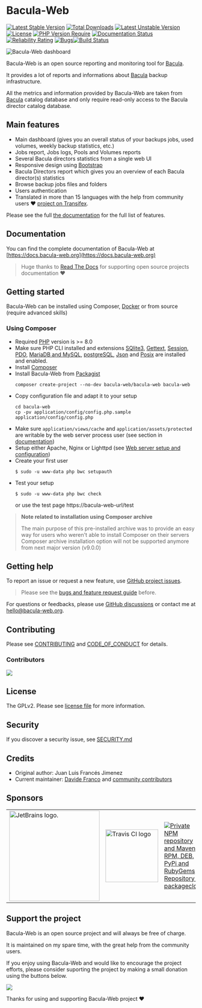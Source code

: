 # Bacula-Web

[![Latest Stable Version](http://poser.pugx.org/bacula-web/bacula-web/v)](https://packagist.org/packages/bacula-web/bacula-web) [![Total Downloads](http://poser.pugx.org/bacula-web/bacula-web/downloads)](https://packagist.org/packages/bacula-web/bacula-web) [![Latest Unstable Version](http://poser.pugx.org/bacula-web/bacula-web/v/unstable)](https://packagist.org/packages/bacula-web/bacula-web) [![License](http://poser.pugx.org/bacula-web/bacula-web/license)](https://packagist.org/packages/bacula-web/bacula-web) [![PHP Version Require](http://poser.pugx.org/bacula-web/bacula-web/require/php)](https://packagist.org/packages/bacula-web/bacula-web) [![Documentation Status](https://readthedocs.org/projects/bacula-web/badge/?version=latest)](http://docs.bacula-web.org/en/master/?badge=latest) [![Reliability Rating](https://sonarcloud.io/api/project_badges/measure?project=bacula-web_bacula-web&metric=reliability_rating)](https://sonarcloud.io/summary/new_code?id=bacula-web_bacula-web) [![Bugs](https://sonarcloud.io/api/project_badges/measure?project=bacula-web_bacula-web&metric=bugs)](https://sonarcloud.io/summary/new_code?id=bacula-web_bacula-web)[![Build Status](https://app.travis-ci.com/bacula-web/bacula-web.svg?branch=master)](https://app.travis-ci.com/bacula-web/bacula-web)

![Bacula-Web dashboard](https://www.bacula-web.org/bacula-web-dashboard.png)

Bacula-Web is an open source reporting and monitoring tool for [Bacula](https://www.bacula.org).

It provides a lot of reports and informations about [Bacula](https://www.bacula.org) backup infrastructure.

All the metrics and information provided by Bacula-Web are taken from [Bacula](https://www.bacula.org) catalog database
and only require read-only access to the Bacula director catalog database.

## Main features

- Main dashboard (gives you an overall status of your backups jobs, used volumes, weekly backup statistics, etc.)
- Jobs report, Jobs logs, Pools and Volumes reports
- Several Bacula directors statistics from a single web UI
- Responsive design using [Bootstrap](https://getbootstrap.com/)
- Bacula Directors report which gives you an overview of each Bacula director(s) statistics
- Browse backup jobs files and folders
- Users authentication
- Translated in more than 15 languages with the help from community users :heart: [project on Transifex](https://explore.transifex.com/bacula-web/bacula-web/).

Please see the full [the documentation](https://docs.bacula-web.org/en/latest/01_about/features.html) for the full list of features. 

## Documentation

You can find the complete documentation of Bacula-Web at [https://docs.bacula-web.org](https://docs.bacula-web.org)

> Huge thanks to [Read The Docs](https://readthedocs.org/) for supporting open source projects documentation :heart:

## Getting started

Bacula-Web can be installed using Composer, [Docker](docker/README.md) or from source (require advanced skills)

### Using Composer

- Required [PHP](https://www.php.net/) version is >= 8.0 
- Make sure PHP CLI installed and extensions [SQlite3](https://www.php.net/manual/en/book.sqlite3.php), [Gettext](https://www.php.net/manual/en/book.gettext.php), [Session](https://www.php.net/manual/en/refs.basic.session.php), [PDO](https://www.php.net/manual/en/book.pdo.php), [MariaDB and MySQL](https://www.php.net/manual/en/set.mysqlinfo.php), [postgreSQL](https://www.php.net/manual/en/book.pgsql.php), [Json](https://www.php.net/manual/en/book.json.php) and [Posix](https://www.php.net/manual/en/book.posix.php) are installed and enabled.
- Install [Composer](https://getcomposer.org/doc/00-intro.md)
- Install Bacula-Web from [Packagist](https://packagist.org/packages/bacula-web/bacula-web)
  ``` shell
  composer create-project --no-dev bacula-web/bacula-web bacula-web
  ```
- Copy configuration file and adapt it to your setup
  ```shell
  cd bacula-web
  cp -pv application/config/config.php.sample application/config/config.php 
  ```
- Make sure `application/views/cache` and `application/assets/protected` are writable by the web server process user (see section in [documentation](https://docs.bacula-web.org/en/latest/02_install/installcomposer.html#fix-files-folders-ownership-and-permissions))
- Setup either Apache, Nginx or Lighttpd (see [Web server setup and configuration](https://docs.bacula-web.org/en/latest/02_install/webserver-setup.html#web-server-setup-and-configuration))
- Create your first user
  ```shell
  $ sudo -u www-data php bwc setupauth
  ``` 
- Test your setup
  ```shell
  $ sudo -u www-data php bwc check
  ```
  or use the test page https://bacula-web-url/test

> **Note related to installation using Composer archive**
>
> The main purpose of this pre-installed archive was to provide an easy way for users who weren't able to install
> Composer on their servers
> Composer archive installation option will not be supported anymore from next major version (v9.0.0)

## Getting help

To report an issue or request a new feature, use [GitHub project issues](https://github.com/bacula-web/bacula-web/issues).

> Please see the [bugs and feature request guide](https://docs.bacula-web.org/en/latest/03_get-help/support.html) before.

For questions or feedbacks, please use [GitHub discussions](https://github.com/bacula-web/bacula-web/discussions) or 
contact me at [hello@bacula-web.org](mailto:hello@bacula-web.org).

## Contributing

Please see [CONTRIBUTING](CONTRIBUTING.md) and [CODE_OF_CONDUCT](CODE_OF_CONDUCT.md) for details.

### Contributors

<a href="https://github.com/bacula-web/bacula-web/graphs/contributors">
  <img src="https://contrib.rocks/image?repo=bacula-web/bacula-web" />
</a>

## License

The GPLv2. Please see [license file](LICENSE) for more information.

## Security

If you discover a security issue, see [SECURITY.md](SECURITY.md)

## Credits

- Original author: Juan Luis Francés Jimenez
- Current maintainer: [Davide Franco](https://github.com/dfranco)
  and [community contributors](https://github.com/bacula-web/bacula-web/graphs/contributors)

## Sponsors

<table>
<tr>
<td><a href="https://jb.gg/OpenSourceSupport"><img src="https://resources.jetbrains.com/storage/products/company/brand/logos/jetbrains.svg" alt="JetBrains logo." width="240px"></a></td>
<td><a href="https://www.travis-ci.com"><img src="https://www.travis-ci.com/wp-content/uploads/2024/07/cropped-travis-ci-mascot-1-480x480-1.png" width="140px" alt="Travis CI logo"></a></td>
<td><a href="https://packagecloud.io/"><img alt="Private NPM repository and Maven, RPM, DEB, PyPi and RubyGems Repository · packagecloud" src="https://packagecloud.io/images/packagecloud-badge.png" /></a></td>
<td><a href="https://lokalise.com/"><img alt="Lokalise logo" src="https://lokalise.com/img/lokalise_logo_black.png" width="240px" /></a></td>
</tr>
</table>

## Support the project

Bacula-Web is an open source project and will always be free of charge.

It is maintained on my spare time, with the great help from the community users.

If you enjoy using Bacula-Web and would like to encourage the project efforts, please consider suporting the project by making a small donation
using the buttons below.

<a href="https://www.buymeacoffee.com/baculaweb"><img src="https://img.buymeacoffee.com/button-api/?text=Support the project&emoji=&slug=baculaweb&button_colour=FFDD00&font_colour=000000&font_family=Inter&outline_colour=000000&coffee_colour=ffffff" /></a>

Thanks for using and supporting Bacula-Web project :heart:
